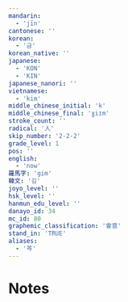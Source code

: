 ```yaml
---
mandarin:
  - 'jīn'
cantonese: ''
korean:
  - '금'
korean_native: ''
japanese:
  - 'KON'
  - 'KIN'
japanese_nanori: ''
vietnamese:
  - 'kim'
middle_chinese_initial: 'k'
middle_chinese_final: 'ɣiɪm'
stroke_count: ''
radical: '人'
skip_number: '2-2-2'
grade_level: 1
pos: ''
english:
  - 'now'
羅馬字: 'gim'
韓文: '김'
joyo_level: ''
hsk_level: ''
hanmun_edu_level: ''
danayo_id: 34
mc_id: 80
graphemic_classification: '會意'
stand_in: 'TRUE'
aliases:
  - '芩'
---
```


# Notes
